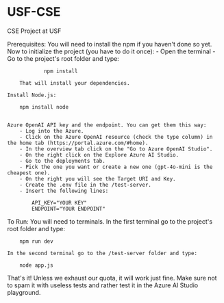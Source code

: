 # USF-CSE
CSE Project at USF

Prerequisites:
    You will need to install the npm if you haven't done so yet.
    Now to initialize the project (you have to do it once):
        - Open the terminal
        - Go to the project's root folder and type:

                npm install
        
        That will install your dependencies.
    
    Install Node.js:

        npm install node
    

    Azure OpenAI API key and the endpoint. You can get them this way:
        - Log into the Azure.
        - Click on the Azure OpenAI resource (check the type column) in the home tab (https://portal.azure.com/#home).
        - In the overview tab click on the "Go to Azure OpenAI Studio".
        - On the right click on the Explore Azure AI Studio.
        - Go to the deployments tab.
        - Pick the one you want or create a new one (gpt-4o-mini is the cheapest one).
        - On the right you will see the Target URI and Key.
        - Create the .env file in the /test-server.
        - Insert the following lines:
            
            API_KEY="YOUR KEY"
            ENDPOINT="YOUR ENDPOINT"
        
To Run:
    You will need to terminals. In the first terminal go to the project's root folder and type:

        npm run dev

    In the second terminal go to the /test-server folder and type:

        node app.js

That's it! Unless we exhaust our quota, it will work just fine. Make sure not to spam it with useless tests and rather test it in the Azure AI Studio playground.